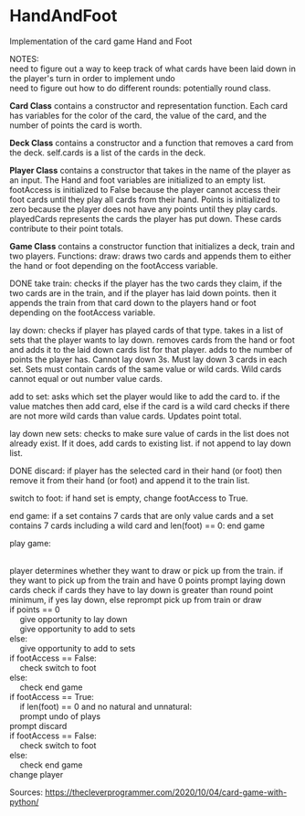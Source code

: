 # HandAndFoot
Implementation of the card game Hand and Foot

NOTES:
<br>need to figure out a way to keep track of what cards have been laid down in the player's turn in order to implement undo
<br>need to figure out how to do different rounds: potentially round class.

<b>Card Class</b> contains a constructor and representation function. Each card has variables for the color of the card, the value of the card, and the number of points the card is worth.

<b>Deck Class</b> contains a constructor and a function that removes a card from the deck. self.cards is a list of the cards in the deck.

<b>Player Class</b> contains a constructor that takes in the name of the player as an input. The Hand and foot variables are initialized to an empty list. footAccess is initialized to False because the player cannot access their foot cards until they play all cards from their hand. Points is initialized to zero because the player does not have any points until they play cards. playedCards represents the cards the player has put down. These cards contribute to their point totals.

<b>Game Class</b> contains a constructor function that initializes a deck, train and two players. Functions:
draw: draws two cards and appends them to either the hand or foot depending on the footAccess variable.

DONE take train: checks if the player has the two cards they claim, if the two cards are in the train, and if the player has laid down points. then it appends the train from that card down to the players hand or foot depending on the footAccess variable.

lay down: checks if player has played cards of that type. takes in a list of sets that the player wants to lay down. removes cards from the hand or foot and adds it to the laid down cards list for that player. adds to the number of points the player has. Cannot lay down 3s. Must lay down 3 cards in each set. Sets must contain cards of the same value or wild cards. Wild cards cannot equal or out number value cards.

add to set: asks which set the player would like to add the card to. if the value matches then add card, else if the card is a wild card checks if there are not more wild cards than value cards. Updates point total.

lay down new sets: checks to make sure value of cards in the list does not already exist. If it does, add cards to existing list. if not append to lay down list.

DONE discard: if player has the selected card in their hand (or foot) then remove it from their hand (or foot) and append it to the train list.

switch to foot: if hand set is empty, change footAccess to True.

end game: if a set contains 7 cards that are only value cards and a set contains 7 cards including a wild card and len(foot) == 0: end game

play game:

<br>player determines whether they want to draw or pick up from the train.
if they want to pick up from the train and have 0 points prompt laying down cards
check if cards they have to lay down is greater than round point minimum, if yes lay down, else reprompt pick up from train or draw
<br>if points == 0
<br>&emsp; give opportunity to lay down
<br>&emsp; give opportunity to add to sets
<br>else:
<br>&emsp; give opportunity to add to sets
<br>if footAccess == False:
<br>&emsp; check switch to foot
<br>else:
<br>&emsp; check end game
<br>if footAccess == True:
<br>&emsp; if len(foot) == 0 and no natural and unnatural:
<br>&emsp; prompt undo of plays
<br>prompt discard
<br>if footAccess == False:
<br>&emsp; check switch to foot
<br>else:
<br>&emsp; check end game
<br>change player


Sources:
https://thecleverprogrammer.com/2020/10/04/card-game-with-python/
